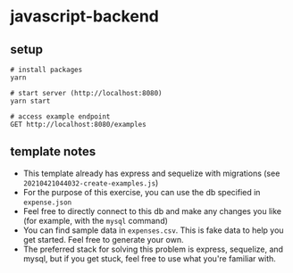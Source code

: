 # javascript-backend

## setup

```
# install packages
yarn

# start server (http://localhost:8080)
yarn start

# access example endpoint 
GET http://localhost:8080/examples
```

## template notes

- This template already has express and sequelize with migrations (see `20210421044032-create-examples.js`)
- For the purpose of this exercise, you can use the db specified in `expense.json`
- Feel free to directly connect to this db and make any changes you like (for example, with the `mysql` command)
- You can find sample data in `expenses.csv`. This is fake data to help you get started. Feel free to generate your own.
- The preferred stack for solving this problem is express, sequelize, and mysql, but if you get stuck, feel free to use what you're familiar with.
